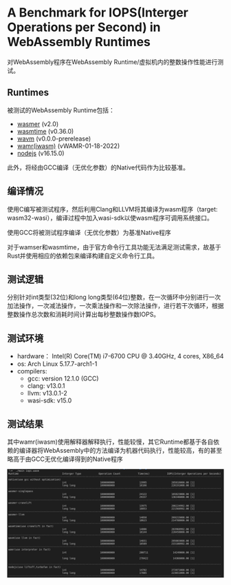 # A Benchmark for IOPS(Interger Operations per Second) in WebAssembly Runtimes
对WebAssembly程序在WebAssembly Runtime/虚拟机内的整数操作性能进行测试。

## Runtimes
被测试的WebAssembly Runtime包括：
- [wasmer](https://github.com/wasmerio/wasmer) (v2.0)
- [wasmtime](https://github.com/bytecodealliance/wasmtime) (v0.36.0) 
- [wavm](https://github.com/WAVM/WAVM) (v0.0.0-prerelease)
- [wamr(iwasm)](https://github.com/bytecodealliance/wasm-micro-runtime/blob/main/README.md#iwasm-vm-core) (vWAMR-01-18-2022)
- [nodejs](https://nodejs.org/) (v16.15.0)

此外，将经由GCC编译（无优化参数）的Native代码作为比较基准。

## 编译情况
使用C编写被测试程序，然后利用Clang和LLVM将其编译为wasm程序（target: wasm32-wasi），编译过程中加入wasi-sdk以使wasm程序可调用系统接口。

使用GCC将被测试程序编译（无优化参数）为基准Native程序

对于wamser和wasmtime，由于官方命令行工具功能无法满足测试需求，故基于Rust并使用相应的依赖包来编译构建自定义命令行工具。

## 测试逻辑
分别针对int类型(32位)和long long类型(64位)整数，在一次循环中分别进行一次加法操作，一次减法操作，一次乘法操作和一次除法操作，进行若干次循环，根据整数操作总次数和消耗时间计算出每秒整数操作数IOPS。

## 测试环境
- hardware： Intel(R) Core(TM) i7-6700 CPU @ 3.40GHz, 4 cores, X86_64
- os: Arch Linux 5.17.7-arch1-1
- compilers: 
  - gcc: version 12.1.0 (GCC)
  - clang: v13.0.1
  - llvm: v13.0.1-2
  - wasi-sdk: v15.0
## 测试结果
其中wamr(iwasm)使用解释器解释执行，性能较慢，其它Runtime都基于各自依赖的编译器将WebAssembly中的方法编译为机器代码执行，性能较高，有的甚至略高于由GCC无优化编译得到的Native程序

![Result](doc/result.png)